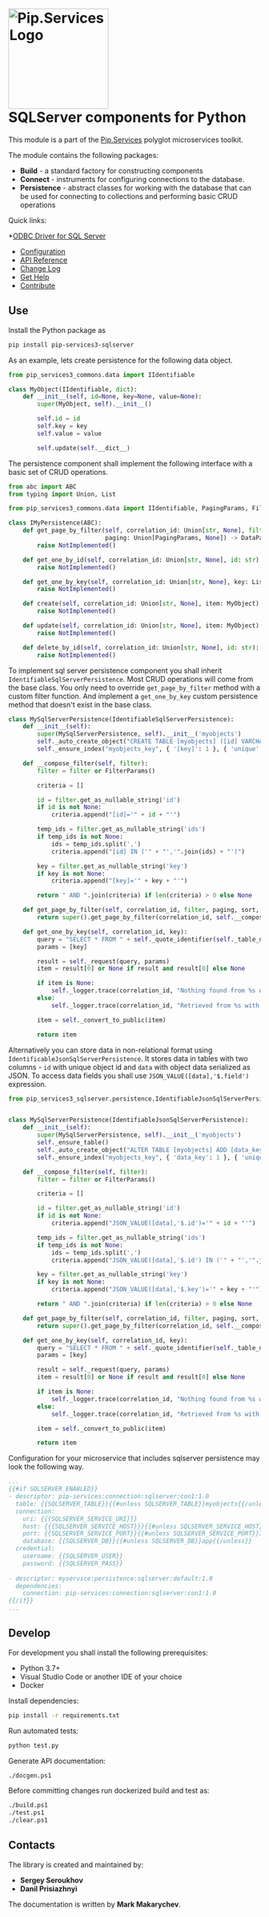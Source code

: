 # <img src="https://uploads-ssl.webflow.com/5ea5d3315186cf5ec60c3ee4/5edf1c94ce4c859f2b188094_logo.svg" alt="Pip.Services Logo" width="200"> <br/> SQLServer components for Python

This module is a part of the [Pip.Services](http://pipservices.org) polyglot microservices toolkit.

The module contains the following packages:
 
- **Build** - a standard factory for constructing components
- **Connect** - instruments for configuring connections to the database.
- **Persistence** - abstract classes for working with the database that can be used for connecting to collections and performing basic CRUD operations

<a name="links"></a> Quick links:

*[ODBC Driver for SQL Server](https://docs.microsoft.com/en-us/sql/connect/odbc/download-odbc-driver-for-sql-server?view=sql-server-ver15)
* [Configuration](https://www.pipservices.org/recipies/configuration)
* [API Reference](https://pip-services3-python.github.io/pip-services3-sqlserver-python/)
* [Change Log](CHANGELOG.md)
* [Get Help](https://www.pipservices.org/community/help)
* [Contribute](https://www.pipservices.org/community/contribute)

## Use

Install the Python package as
```bash
pip install pip-services3-sqlserver
```

As an example, lets create persistence for the following data object.

```python
from pip_services3_commons.data import IIdentifiable

class MyObject(IIdentifiable, dict):
    def __init__(self, id=None, key=None, value=None):
        super(MyObject, self).__init__()

        self.id = id
        self.key = key
        self.value = value

        self.update(self.__dict__)
```

The persistence component shall implement the following interface with a basic set of CRUD operations.

```python
from abc import ABC
from typing import Union, List

from pip_services3_commons.data import IIdentifiable, PagingParams, FilterParams, DataPage

class IMyPersistence(ABC):
    def get_page_by_filter(self, correlation_id: Union[str, None], filter: Union[FilterParams, None],
                           paging: Union[PagingParams, None]) -> DataPage:
        raise NotImplemented()

    def get_one_by_id(self, correlation_id: Union[str, None], id: str) -> dict:
        raise NotImplemented()

    def get_one_by_key(self, correlation_id: Union[str, None], key: List[str]) -> dict:
        raise NotImplemented()

    def create(self, correlation_id: Union[str, None], item: MyObject) -> dict:
        raise NotImplemented()

    def update(self, correlation_id: Union[str, None], item: MyObject) -> dict:
        raise NotImplemented()

    def delete_by_id(self, correlation_id: Union[str, None], id: str):
        raise NotImplemented()
```

To implement sql server persistence component you shall inherit `IdentifiableSqlServerPersistence`. 
Most CRUD operations will come from the base class. You only need to override `get_page_by_filter` method with a custom filter function.
And implement a `get_one_by_key` custom persistence method that doesn't exist in the base class.

```python
class MySqlServerPersistence(IdentifiableSqlServerPersistence):
    def __init__(self):
        super(MySqlServerPersistence, self).__init__('myobjects')
        self._auto_create_object("CREATE TABLE [myobjects] ([id] VARCHAR(32) PRIMARY KEY, [key] VARCHAR(50), [value] NVARCHAR(255)")
        self._ensure_index("myobjects_key", { '[key]': 1 }, { 'unique': True })

    def __compose_filter(self, filter):
        filter = filter or FilterParams()

        criteria = []

        id = filter.get_as_nullable_string('id')
        if id is not None:
            criteria.append("[id]='" + id + "'")

        temp_ids = filter.get_as_nullable_string('ids')
        if temp_ids is not None:
            ids = temp_ids.split(',')
            criteria.append("[id] IN ('" + "','".join(ids) + "')")

        key = filter.get_as_nullable_string('key')
        if key is not None:
            criteria.append("[key]='" + key + "'")

        return " AND ".join(criteria) if len(criteria) > 0 else None

    def get_page_by_filter(self, correlation_id, filter, paging, sort, select):
        return super().get_page_by_filter(correlation_id, self.__compose_filter(filter), paging, 'id', None)

    def get_one_by_key(self, correlation_id, key):
        query = "SELECT * FROM " + self._quote_identifier(self._table_name) + " WHERE [key]=?"
        params = [key]

        result = self._request(query, params)
        item = result[0] or None if result and result[0] else None

        if item is None:
            self._logger.trace(correlation_id, "Nothing found from %s with key = %s", self._table_name, key)
        else:
            self._logger.trace(correlation_id, "Retrieved from %s with key = %s", self._table_name, key)

        item = self._convert_to_public(item)

        return item
```

Alternatively you can store data in non-relational format using `IdentificableJsonSqlServerPersistence`.
It stores data in tables with two columns - `id` with unique object id and `data` with object data serialized as JSON.
To access data fields you shall use `JSON_VALUE([data],'$.field')` expression.

```python
from pip_services3_sqlserver.persistence.IdentifiableJsonSqlServerPersistence import IdentifiableJsonSqlServerPersistence


class MySqlServerPersistence(IdentifiableJsonSqlServerPersistence):
    def __init__(self):
        super(MySqlServerPersistence, self).__init__('myobjects')
        self._ensure_table()
        self._auto_create_object("ALTER TABLE [myobjects] ADD [data_key] AS JSON_VALUE([data],'$.key')")
        self._ensure_index("myobjects_key", { 'data_key': 1 }, { 'unique': True })

    def __compose_filter(self, filter):
        filter = filter or FilterParams()

        criteria = []

        id = filter.get_as_nullable_string('id')
        if id is not None:
            criteria.append("JSON_VALUE([data],'$.id')='" + id + "'")

        temp_ids = filter.get_as_nullable_string('ids')
        if temp_ids is not None:
            ids = temp_ids.split(',')
            criteria.append("JSON_VALUE([data],'$.id') IN ('" + "','".join(ids) + "')")

        key = filter.get_as_nullable_string('key')
        if key is not None:
            criteria.append("JSON_VALUE([data],'$.key')='" + key + "'")

        return " AND ".join(criteria) if len(criteria) > 0 else None

    def get_page_by_filter(self, correlation_id, filter, paging, sort, select):
        return super().get_page_by_filter(correlation_id, self.__compose_filter(filter), paging, 'id', None)

    def get_one_by_key(self, correlation_id, key):
        query = "SELECT * FROM " + self._quote_identifier(self._table_name) + " WHERE JSON_VALUE([data],'$.key')=?"
        params = [key]

        result = self._request(query, params)
        item = result[0] or None if result and result[0] else None

        if item is None:
            self._logger.trace(correlation_id, "Nothing found from %s with key = %s", self._table_name, key)
        else:
            self._logger.trace(correlation_id, "Retrieved from %s with key = %s", self._table_name, key)

        item = self._convert_to_public(item)

        return item
```

Configuration for your microservice that includes sqlserver persistence may look the following way.

```yaml
...
{{#if SQLSERVER_ENABLED}}
- descriptor: pip-services:connection:sqlserver:con1:1.0
  table: {{SQLSERVER_TABLE}}{{#unless SQLSERVER_TABLE}}myobjects{{/unless}}
  connection:
    uri: {{{SQLSERVER_SERVICE_URI}}}
    host: {{{SQLSERVER_SERVICE_HOST}}}{{#unless SQLSERVER_SERVICE_HOST}}localhost{{/unless}}
    port: {{SQLSERVER_SERVICE_PORT}}{{#unless SQLSERVER_SERVICE_PORT}}1433{{/unless}}
    database: {{SQLSERVER_DB}}{{#unless SQLSERVER_DB}}app{{/unless}}
  credential:
    username: {{SQLSERVER_USER}}
    password: {{SQLSERVER_PASS}}
    
- descriptor: myservice:persistence:sqlserver:default:1.0
  dependencies:
    connection: pip-services:connection:sqlserver:con1:1.0
{{/if}}
...
```

## Develop

For development you shall install the following prerequisites:
* Python 3.7+
* Visual Studio Code or another IDE of your choice
* Docker

Install dependencies:
```bash
pip install -r requirements.txt
```

Run automated tests:
```bash
python test.py
```

Generate API documentation:
```bash
./docgen.ps1
```

Before committing changes run dockerized build and test as:
```bash
./build.ps1
./test.ps1
./clear.ps1
```

## Contacts

The library is created and maintained by:
- **Sergey Seroukhov**
- **Danil Prisiazhnyi**

The documentation is written by **Mark Makarychev**.
